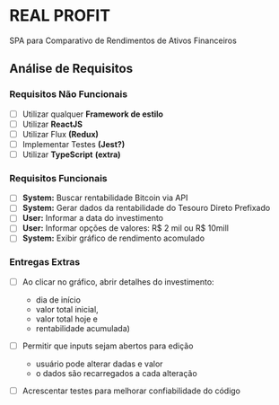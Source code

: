 # REAL PROFIT

SPA para Comparativo de Rendimentos de Ativos Financeiros

## Análise de Requisitos

### Requisitos Não Funcionais

- [ ] Utilizar qualquer **Framework de estilo**
- [ ] Utilizar **ReactJS**
- [ ] Utilizar Flux **(Redux)**
- [ ] Implementar Testes **(Jest?)**
- [ ] Utilizar **TypeScript** **(extra)**

### Requisitos Funcionais

- [ ] **System:** Buscar rentabilidade Bitcoin via API
- [ ] **System:** Gerar dados da rentabilidade do Tesouro Direto Prefixado
- [ ] **User:** Informar a data do investimento
- [ ] **User:** Informar opções de valores: R$ 2 mil ou R$ 10mill
- [ ] **System:** Exibir gráfico de rendimento acomulado

### Entregas Extras

- [ ] Ao clicar no gráfico, abrir detalhes do investimento:

  - dia de início
  - valor total inicial,
  - valor total hoje e
  - rentabilidade acumulada)

- [ ] Permitir que inputs sejam abertos para edição

  - usuário pode alterar dadas e valor
  - o dados são recarregados a cada alteração

- [ ] Acrescentar testes para melhorar confiabilidade do código
